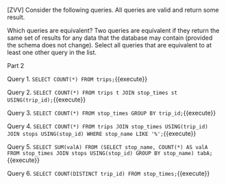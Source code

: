 [ZVV] Consider the following queries. All queries are valid and return some result.

Which queries are equivalent? Two queries are equivalent if they return the same set of results for any data that the database may contain (provided the schema does not change). Select all queries that are equivalent to at least one other query in the list.

Part 2

Query 1.
``
SELECT COUNT(*)
FROM trips;
``{{execute}}

Query 2.
``
SELECT COUNT(*)
FROM trips t
JOIN stop_times st USING(trip_id);
``{{execute}}


Query 3.
``
SELECT COUNT(*)
FROM stop_times
GROUP BY trip_id;
``{{execute}}


Query 4.
``
SELECT COUNT(*)
FROM trips
JOIN stop_times USING(trip_id)
JOIN stops USING(stop_id)
WHERE stop_name LIKE '%';
``{{execute}}


Query 5.
``
SELECT SUM(valA)
FROM (SELECT stop_name, COUNT(*) AS valA
                FROM stop_times
                JOIN stops USING(stop_id)
                GROUP BY stop_name) tabA;
``{{execute}}


Query 6.
``
SELECT COUNT(DISTINCT trip_id)
FROM stop_times;
``{{execute}}

